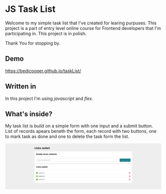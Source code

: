 # JS Task List
Welcome to my simple task list that I've created for learing purpuses.
This project is a part of entry level online course for Frontend developers that I'm participating in.
This project is in polish.

Thank You for stopping by.
## Demo

https://bedicooper.github.io/taskList/

## Written in 

In this project I'm using *javascript* and *flex*.
## What's inside?
My task list is build on a simple form with one input and a submit button.
List of records apears beneth the form, each record with two buttons, one to mark task as done and one to delete the task form the list.

![screenshot of the website showing task list with three items below an input form. Second item on the list is marked as done, its text stroke through](https://raw.githubusercontent.com/bedicooper/taskList/main/img/websiteScreenshot.JPG)

